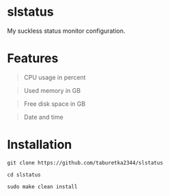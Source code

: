 # slstatus
My suckless status monitor configuration.

# Features
>CPU usage in percent

>Used memory in GB

>Free disk space in GB

>Date and time

# Installation

```
git clone https://github.com/taburetka2344/slstatus
```

```
cd slstatus
```

```
sudo make clean install
```
